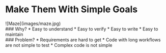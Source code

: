 # Make Them With __Simple Goals__
<div class="left" markdown="1">
  ![Maze](images/maze.jpg)
</div>
<div class="right description" markdown="1">
### Why?
* Easy to understand
* Easy to verify
* Easy to write
* Easy to maintain
<br />
### Problem?
* Requirements are hard to get
* Code with long workflows are not simple to test
* Complex code is not simple
</div>
